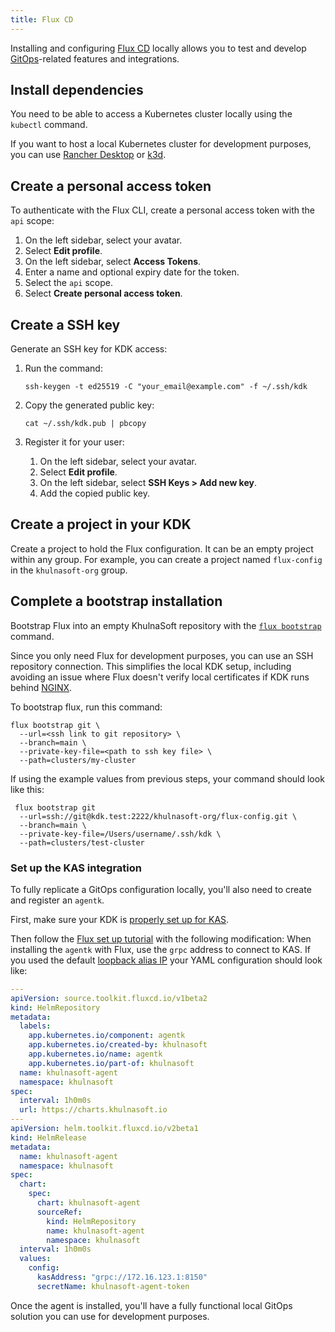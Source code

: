 ```yaml
---
title: Flux CD
---
```


Installing and configuring [Flux CD](https://fluxcd.io/) locally allows you to test and develop [GitOps](https://docs.khulnasoft.com/ee/user/clusters/agent/gitops.html)-related features and integrations.

## Install dependencies

You need to be able to access a Kubernetes cluster locally using the `kubectl` command.

If you want to host a local Kubernetes cluster for development purposes,
you can use [Rancher Desktop](https://rancherdesktop.io/) or [k3d](https://k3d.io/v5.6.3/).

## Create a personal access token

To authenticate with the Flux CLI, create a personal access token with
the `api` scope:

1. On the left sidebar, select your avatar.
1. Select **Edit profile**.
1. On the left sidebar, select **Access Tokens**.
1. Enter a name and optional expiry date for the token.
1. Select the `api` scope.
1. Select **Create personal access token**.

## Create a SSH key

Generate an SSH key for KDK access:

1. Run the command:

   ```shell
   ssh-keygen -t ed25519 -C "your_email@example.com" -f ~/.ssh/kdk
   ```

1. Copy the generated public key:

   ```shell
   cat ~/.ssh/kdk.pub | pbcopy
   ```

1. Register it for your user:

   1. On the left sidebar, select your avatar.
   1. Select **Edit profile**.
   1. On the left sidebar, select **SSH Keys > Add new key**.
   1. Add the copied public key.

## Create a project in your KDK

Create a project to hold the Flux configuration.
It can be an empty project within any group.
For example, you can create a project named `flux-config` in the `khulnasoft-org` group.

## Complete a bootstrap installation

Bootstrap Flux into an empty KhulnaSoft repository with the
[`flux bootstrap`](https://fluxcd.io/flux/installation/bootstrap/khulnasoft/) command.

Since you only need Flux for development purposes, you can use an SSH repository connection. This simplifies the local KDK setup, including avoiding an issue where Flux doesn't verify local certificates if KDK runs behind [NGINX](nginx.md).

To bootstrap flux, run this command:

```shell
flux bootstrap git \
  --url=<ssh link to git repository> \
  --branch=main \
  --private-key-file=<path to ssh key file> \
  --path=clusters/my-cluster
```

If using the example values from previous steps, your command should look like this:

```shell
 flux bootstrap git
  --url=ssh://git@kdk.test:2222/khulnasoft-org/flux-config.git \
  --branch=main \
  --private-key-file=/Users/username/.ssh/kdk \
  --path=clusters/test-cluster
```

### Set up the KAS integration

To fully replicate a GitOps configuration locally, you'll also need to create and register an `agentk`. 

First, make sure your KDK is [properly set up for KAS](kubernetes_agent.md).

Then follow the [Flux set up tutorial](https://docs.khulnasoft.com/ee/user/clusters/agent/gitops/flux_tutorial.html#register-agentk) with the following modification:
When installing the `agentk` with Flux, use the `grpc` address to connect to KAS. If you used the default  [loopback alias IP](local_network.md#create-loopback-interface) your YAML configuration should look like:

```yaml
---
apiVersion: source.toolkit.fluxcd.io/v1beta2
kind: HelmRepository
metadata:
  labels:
    app.kubernetes.io/component: agentk
    app.kubernetes.io/created-by: khulnasoft
    app.kubernetes.io/name: agentk
    app.kubernetes.io/part-of: khulnasoft
  name: khulnasoft-agent
  namespace: khulnasoft
spec:
  interval: 1h0m0s
  url: https://charts.khulnasoft.io
---
apiVersion: helm.toolkit.fluxcd.io/v2beta1
kind: HelmRelease
metadata:
  name: khulnasoft-agent
  namespace: khulnasoft
spec:
  chart:
    spec:
      chart: khulnasoft-agent
      sourceRef:
        kind: HelmRepository
        name: khulnasoft-agent
        namespace: khulnasoft
  interval: 1h0m0s
  values:
    config:
      kasAddress: "grpc://172.16.123.1:8150"
      secretName: khulnasoft-agent-token
```

Once the agent is installed, you'll have a fully functional local GitOps solution you can use for development purposes.
